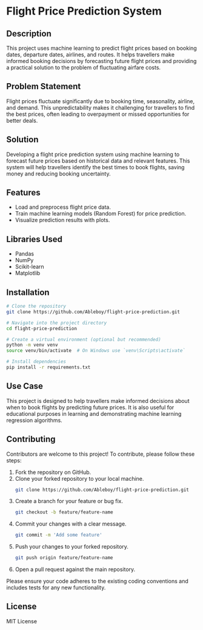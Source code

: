 # Flight Price Prediction System

## Description
This project uses machine learning to predict flight prices based on booking dates, departure dates, airlines, and routes. It helps travellers make informed booking decisions by forecasting future flight prices and providing a practical solution to the problem of fluctuating airfare costs.

## Problem Statement
Flight prices fluctuate significantly due to booking time, seasonality, airline, and demand. This unpredictability makes it challenging for travellers to find the best prices, often leading to overpayment or missed opportunities for better deals.

## Solution
Developing a flight price prediction system using machine learning to forecast future prices based on historical data and relevant features. This system will help travellers identify the best times to book flights, saving money and reducing booking uncertainty.

## Features
- Load and preprocess flight price data.
- Train machine learning models (Random Forest) for price prediction.
- Visualize prediction results with plots.

## Libraries Used
- Pandas
- NumPy
- Scikit-learn
- Matplotlib

## Installation

```bash
# Clone the repository
git clone https://github.com/Ableboy/flight-price-prediction.git

# Navigate into the project directory
cd flight-price-prediction

# Create a virtual environment (optional but recommended)
python -m venv venv
source venv/bin/activate  # On Windows use `venv\Scripts\activate`

# Install dependencies
pip install -r requirements.txt
```

## Use Case
This project is designed to help travellers make informed decisions about when to book flights by predicting future prices. It is also useful for educational purposes in learning and demonstrating machine learning regression algorithms.

## Contributing
Contributors are welcome to this project! To contribute, please follow these steps:

1. Fork the repository on GitHub.
2. Clone your forked repository to your local machine.
   ```bash
   git clone https://github.com/Ableboy/flight-price-prediction.git
   ```
3. Create a branch for your feature or bug fix.
   ```bash
   git checkout -b feature/feature-name
   ```
4. Commit your changes with a clear message.
   ```bash
   git commit -m 'Add some feature'
   ```
5. Push your changes to your forked repository.
   ```bash
   git push origin feature/feature-name
   ```
6. Open a pull request against the main repository.

Please ensure your code adheres to the existing coding conventions and includes tests for any new functionality.

## License
MIT License
